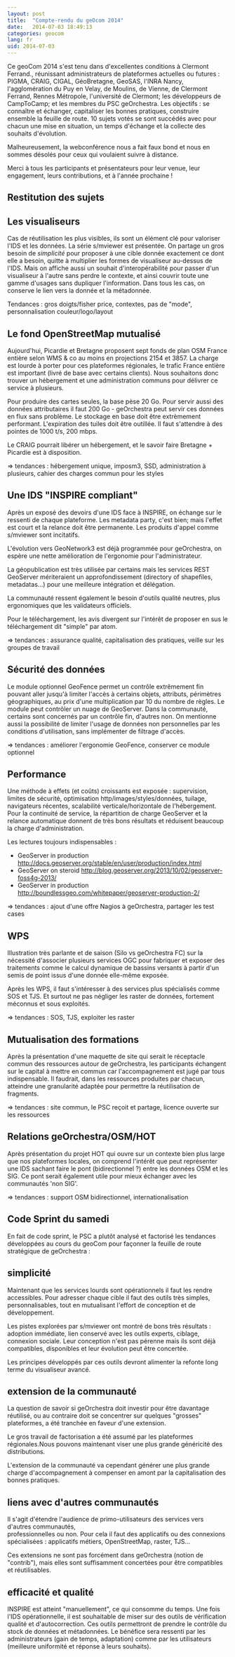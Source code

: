 ```yaml
---
layout: post
title:  "Compte-rendu du geOcom 2014"
date:   2014-07-03 18:49:13
categories: geocom
lang: fr
uid: 2014-07-03
---
```


Ce geoCom 2014 s'est tenu dans d'excellentes conditions à Clermont Ferrand., réunissant administrateurs de plateformes actuelles ou futures : PIGMA, CRAIG, CIGAL, GéoBretagne, GeoSAS, l'INRA Nancy, l'agglomération du Puy en Velay, de Moulins, de Vienne, de Clermont Ferrand, Rennes Métropole, l'université de Clermont; les développeurs de CampToCamp; et les membres du PSC geOrchestra. Les objectifs : se connaître et échanger, capitaliser les bonnes pratiques, construire ensemble la feuille de route. 10 sujets votés se sont succédés avec pour chacun une mise en situation, un temps d'échange et la collecte des souhaits d'évolution.

Malheureusement, la webconférence nous a fait faux bond et nous en sommes désolés pour ceux qui voulaient suivre à distance.

Merci à tous les participants et présentateurs pour leur venue, leur engagement, leurs contributions, et à l'année prochaine !

Restitution des sujets
----------------------

Les visualiseurs
----------------

Cas de réutilisation les plus visibles, ils sont un élément clé pour valoriser l'IDS et les données. La série s/mviewer est présentée. On partage un gros besoin de *simplicité* pour proposer à une cible donnée exactement ce dont elle a besoin, quitte à multiplier les formes de visualiseur au-dessus de l'IDS. Mais on affiche aussi un souhait d'interopérabilité pour passer d'un visualiseur à l'autre sans perdre le contexte, et ainsi couvrir toute une gamme d'usages sans dupliquer l'information. Dans tous les cas, on conserve le lien vers la donnée et la métadonnée.

Tendances : gros doigts/fisher price, contextes, pas de "mode", personnalisation couleur/logo/layout


Le fond OpenStreetMap mutualisé
------------------------------------------

Aujourd'hui, Picardie et Bretagne proposent sept fonds de plan OSM France entière selon WMS & co au moins en projections 2154 et 3857. La charge est lourde à porter pour ces plateformes régionales, le trafic France entière est important (livré de base avec certains clients). Nous souhaitons donc trouver un hébergement et une administration communs pour délivrer ce service à plusieurs.

Pour produire des cartes seules, la base pèse 20 Go. Pour servir aussi des données attributaires il faut 200 Go - geOrchestra peut servir ces données en flux sans problème. Le stockage en base doit être extrèmement performant. L'expiration des tuiles doit être outillée. Il faut s'attendre à des pointes de 1000 t/s, 200 mbps.

Le CRAIG pourrait libérer un hébergement, et le savoir faire Bretagne + Picardie est à disposition.

=> tendances : hébergement unique, imposm3, SSD, administration à plusieurs, cahier des charges commun pour les styles


Une IDS "INSPIRE compliant"
----------------------------------

Après un exposé des devoirs d'une IDS face à INSPIRE, on échange sur le ressenti de chaque plateforme. Les metadata party, c'est bien; mais l'effet est court et la relance doit être permanente. Les produits d'appel comme s/mviewer sont incitatifs.

L'évolution vers GeoNetwork3 est déjà programmée pour geOrchestra, on espère une nette amélioration de l'ergonomie pour l'administrateur.

La géopublication est très utilisée par certains mais les services REST GeoServer mériteraient un approfondissement (directory of shapefiles, metadatas...) pour une meilleure intégration et délégation.

La communauté ressent également le besoin d'outils qualité neutres, plus ergonomiques que les validateurs officiels.

Pour le téléchargement, les avis divergent sur l'intérêt de proposer en sus le téléchargement dit "simple" par atom.

=> tendances : assurance qualité, capitalisation des pratiques, veille sur les groupes de travail


Sécurité des données
--------------------------

Le module optionnel GeoFence permet un contrôle extrêmement fin pouvant aller jusqu'à limiter l'accès à certains objets, attributs, périmètres géographiques, au prix d'une multiplication par 10 du nombre de règles. Le module peut contrôler un nuage de GeoServer. Dans la communauté, certains sont concernés par un contrôle fin, d'autres non. On mentionne aussi la possibilité de limiter l'usage de données non personnelles par les conditions d'utilisation, sans implémenter de filtrage d'accès.

=> tendances : améliorer l'ergonomie GeoFence, conserver ce module optionnel


Performance
---------------

Une méthode à effets (et coûts) croissants est exposée : supervision, limites de sécurité, optimisation http/images/styles/données, tuilage, navigateurs récentes, scalabilité verticale/horizontale de l'hébergement. Pour la continuité de service, la répartition de charge GeoServer et la relance automatique donnent de très bons résultats et réduisent beaucoup la charge d'administration.

Les lectures toujours indispensables :
* GeoServer in production http://docs.geoserver.org/stable/en/user/production/index.html
* GeoServer on steroid http://blog.geoserver.org/2013/10/02/geoserver-foss4g-2013/
* GeoServer in production http://boundlessgeo.com/whitepaper/geoserver-production-2/

=> tendances : ajout d'une offre Nagios à geOrchestra, partager les test cases


WPS
------
Illustration très parlante et de saison (Silo vs geOrchestra FC) sur la nécessité d'associer plusieurs services OGC pour fabriquer et exposer des traitements comme le calcul dynamique de bassins versants à partir d'un semis de point issus d'une donnée elle-même exposée.

Après les WPS, il faut s'intéresser à des services plus spécialisés comme SOS et TJS. Et surtout ne pas négliger les raster de données, fortement méconnus et sous exploités.

=> tendances : SOS, TJS, exploiter les raster



Mutualisation des formations
------------------------------------

Après la présentation d'une maquette de site qui serait le réceptacle commun des ressources autour de geOrchestra, les participants échangent sur le capital à mettre en commun car l'accompagnement est jugé par tous indispensable. Il faudrait, dans les ressources produites par chacun, atteindre une granularité adaptée pour permettre la réutilisation de fragments.

=> tendances : site commun, le PSC reçoit et partage, licence ouverte sur les ressources


Relations geOrchestra/OSM/HOT
----------------------------------------

Après présentation du projet HOT qui ouvre sur un contexte bien plus large que nos plateformes locales, on comprend l'intérêt que peut représenter une IDS sachant faire le pont (bidirectionnel ?) entre les données OSM et les SIG. Ce pont serait également utile pour mieux échanger avec les communautés 'non SIG'.

=> tendances : support OSM bidirectionnel, internationalisation


Code Sprint du samedi
----------------------------

En fait de code sprint, le PSC a plutôt analysé et factorisé les tendances développées au cours du geoCom pour façonner la feuille de route stratégique de geOrchestra :

simplicité
-----------
Maintenant que les services lourds sont opérationnels il faut les rendre  
accessibles. Pour adresser chaque cible il faut des outils très simples,  
personnalisables, tout en mutualisant l'effort de conception et de développement.

Les pistes explorées par s/mviewer ont montré de bons très résultats : adoption immédiate, lien conservé avec les outils experts, ciblage, connexion sociale. Leur conception n'est pas pérenne mais ils sont déjà compatibles, disponibles et leur évolution peut être concertée.

Les principes développés par ces outils devront alimenter la refonte long terme du visualiseur avancé.


extension de la communauté
--------------------------
La question de savoir si geOrchestra doit investir pour être davantage réutilisé, ou au contraire doit se concentrer sur quelques "grosses" plateformes, a été tranchée en faveur d'une extension.

Le gros travail de factorisation a été assumé par les plateformes régionales.Nous pouvons maintenant viser une plus grande généricité des distributions.

L'extension de la communauté va cependant générer une plus grande charge d'accompagnement à compenser en amont par la capitalisation des bonnes pratiques.


liens avec d'autres communautés
------------------------------
Il s'agit d'étendre l'audience de primo-utilisateurs des services vers d'autres communautés,  
professionnelles ou non. Pour cela il faut des applicatifs ou des connexions spécialisées : applicatifs métiers, OpenStreetMap, raster, TJS...

Ces extensions ne sont pas forcément dans geOrchestra (notion de "contrib"), mais elles sont suffisamment concertées pour être compatibles et réutilisables.


efficacité et qualité
-----------------------
INSPIRE est atteint "manuellement", ce qui consomme du temps. Une fois l'IDS opérationnelle, il est souhaitable de miser sur des outils de vérification qualité et d'autocorrection. Ces outils permettront de prendre le contrôle du stock de données et métadonnées. Le bénéfice sera ressenti par les administrateurs (gain de temps, adaptation) comme par les utilisateurs (meilleure uniformité et réponse à leurs souhaits).
